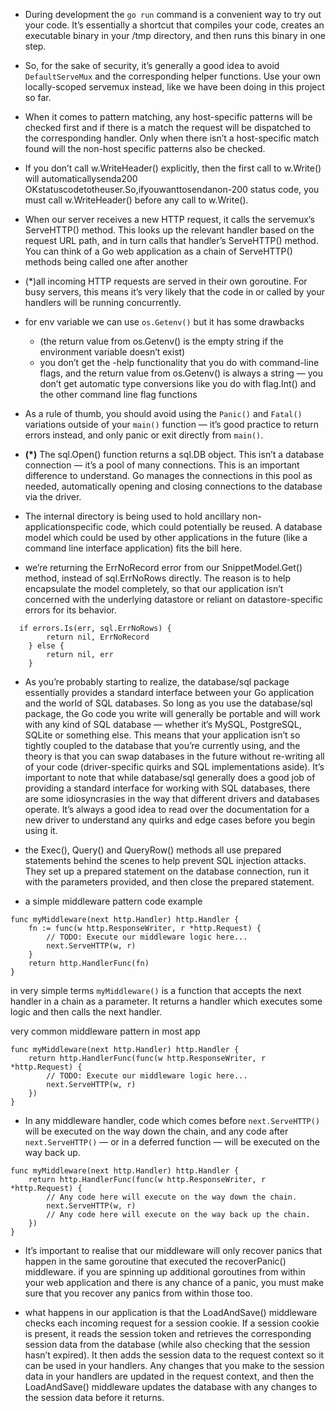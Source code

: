 - During development the `go run` command is a convenient way to try out your code.
  It’s essentially a shortcut that compiles your code,
  creates an executable binary in your /tmp directory, and then runs this binary in one step.

- So, for the sake of security, it’s generally a good idea to avoid `DefaultServeMux` and
  the corresponding helper functions. Use your own locally-scoped servemux instead,
  like we have been doing in this project so far.

- When it comes to pattern matching, any host-specific patterns will be checked first and if there is a match the request will be dispatched to the corresponding handler. Only when there isn’t a host-specific match found will the non-host specific patterns also be checked.

- If you don’t call w.WriteHeader() explicitly, then the first call to w.Write() will automaticallysenda200 OKstatuscodetotheuser.So,ifyouwanttosendanon-200 status code, you must call w.WriteHeader() before any call to w.Write().

- When our server receives a new HTTP request, it calls
  the servemux’s ServeHTTP() method. This looks up the relevant handler based on the
  request URL path, and in turn calls that handler’s ServeHTTP() method. You can think of a Go
  web application as a chain of ServeHTTP() methods being called one after another

- (\*)all incoming HTTP requests are
  served in their own goroutine. For busy servers, this means it’s very likely that the code in or
  called by your handlers will be running concurrently.

- for env variable we can use `os.Getenv()` but it has some drawbacks

  - (the return value from os.Getenv() is the empty string if the environment
    variable doesn’t exist)
  - you don’t get the -help functionality that you do with command-line
    flags, and the return value from os.Getenv() is always a string — you don’t get automatic
    type conversions like you do with flag.Int() and the other command line flag functions

- As a rule of thumb, you should avoid using the `Panic()` and `Fatal()` variations outside of
  your `main()` function — it’s good practice to return errors instead, and only panic or exit
  directly from `main()`.

- **(\*)** The sql.Open() function returns a sql.DB object. This isn’t a database connection — it’s a
  pool of many connections. This is an important difference to understand. Go manages the
  connections in this pool as needed, automatically opening and closing connections to the
  database via the driver.

- The internal directory is being used to hold ancillary non-applicationspecific code, which could potentially be reused. A database model which could be used
  by other applications in the future (like a command line interface application) fits the bill
  here.

- we’re returning the ErrNoRecord error from our SnippetModel.Get() method, instead of sql.ErrNoRows directly. The reason is to help encapsulate the model completely, so that our application isn’t concerned with the underlying datastore or reliant on datastore-specific errors for its behavior.

```
  if errors.Is(err, sql.ErrNoRows) {
		return nil, ErrNoRecord
	} else {
		return nil, err
	}
```

- As you’re probably starting to realize, the database/sql package essentially provides a
  standard interface between your Go application and the world of SQL databases.
  So long as you use the database/sql package, the Go code you write will generally be
  portable and will work with any kind of SQL database — whether it’s MySQL, PostgreSQL,
  SQLite or something else. This means that your application isn’t so tightly coupled to the
  database that you’re currently using, and the theory is that you can swap databases in the
  future without re-writing all of your code (driver-specific quirks and SQL implementations
  aside).
  It’s important to note that while database/sql generally does a good job of providing a
  standard interface for working with SQL databases, there are some idiosyncrasies in the way
  that different drivers and databases operate. It’s always a good idea to read over the
  documentation for a new driver to understand any quirks and edge cases before you begin
  using it.

- the Exec(), Query() and QueryRow() methods all use prepared
  statements behind the scenes to help prevent SQL injection attacks. They set up a prepared
  statement on the database connection, run it with the parameters provided, and then close
  the prepared statement.

- a simple middleware pattern code example

```
func myMiddleware(next http.Handler) http.Handler {
	fn := func(w http.ResponseWriter, r *http.Request) {
		// TODO: Execute our middleware logic here...
		next.ServeHTTP(w, r)
	}
	return http.HandlerFunc(fn)
}

```

in very simple terms `myMiddleware()` is a function that
accepts the next handler in a chain as a parameter. It returns a handler which executes some
logic and then calls the next handler.

very common middleware pattern in most app

```
func myMiddleware(next http.Handler) http.Handler {
	return http.HandlerFunc(func(w http.ResponseWriter, r *http.Request) {
		// TODO: Execute our middleware logic here...
		next.ServeHTTP(w, r)
	})
}

```

- In any middleware handler, code which comes before `next.ServeHTTP()` will be executed on
  the way down the chain, and any code after `next.ServeHTTP()` — or in a deferred function —
  will be executed on the way back up.

```
func myMiddleware(next http.Handler) http.Handler {
	return http.HandlerFunc(func(w http.ResponseWriter, r *http.Request) {
		// Any code here will execute on the way down the chain.
		next.ServeHTTP(w, r)
		// Any code here will execute on the way back up the chain.
	})
}

```

- It’s important to realise that our middleware will only recover panics that happen in the same
  goroutine that executed the recoverPanic() middleware.
  if you are spinning up additional goroutines from within your web application and there is
  any chance of a panic, you must make sure that you recover any panics from within those too.

- what happens in our application is that the LoadAndSave() middleware checks each
  incoming request for a session cookie. If a session cookie is present, it reads the session token
  and retrieves the corresponding session data from the database (while also checking that the
  session hasn’t expired). It then adds the session data to the request context so it can be used
  in your handlers.
  Any changes that you make to the session data in your handlers are updated in the request
  context, and then the LoadAndSave() middleware updates the database with any changes to
  the session data before it returns.
